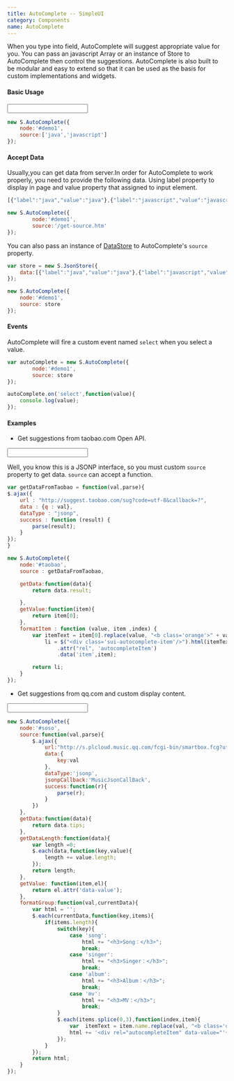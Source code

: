 ```yaml
---
title: AutoComplete -- SimpleUI
category: Components
name: AutoComplete
---
```



When you type into field, AutoComplete will suggest appropriate value for you.
You can pass an javascript Array or an instance of Store to AutoComplete then control the suggestions.
AutoComplete is also built to be modular and easy to extend so that it can be used as the basis for custom implementations and widgets.

#### Basic Usage

<div class="demo">
	<input type="text" id="demo1" class="input-text"/>
</div>


``` javascript
new S.AutoComplete({
	node:'#demo1',
	source:['java','javascript']
});
```
	
#### Accept Data

Usually,you can get data from server.In order for AutoComplete to work properly, you need to provide the following data.
Using label property to display in page and value property that assigned to input element.

``` javascript
[{"label":"java","value":"java"},{"label":"javascript","value":"javascript"}]

new S.AutoComplete({
        node:'#demo1',
        source:'/get-source.htm'
});
```
You can also pass an instance of <a href="{{relative absolute 'dest/docs/jsonstore.html'}}">DataStore</a> to AutoComplete's `source` property.

``` javascript
var store = new S.JsonStore({
	data:[{"label":"java","value":"java"},{"label":"javascript","value":"javascript"}]
});

new S.AutoComplete({
    node:'#demo1',
    source: store
});
```
#### Events

AutoComplete will fire a custom event named `select` when you select a value.

``` javascript
var autoComplete = new S.AutoComplete({
        node:'#demo1',
        source: store
});

autoComplete.on('select',function(value){
	console.log(value);
});
```


#### Examples

* Get suggestions from taobao.com Open API.

<div class="demo">
	<input type="text" id="taobao" class="input-text"/>
</div>

Well, you know this is a JSONP interface, so you must custom `source` property to get data. `source` can accept a function.

``` javascript
var getDataFromTaobao = function(val,parse){
$.ajax({
	url : "http://suggest.taobao.com/sug?code=utf-8&callback=?",
	data : {q : val},
    dataType : "jsonp",
    success : function (result) {
        parse(result);
    }
});
}

new S.AutoComplete({
    node:'#taobao',
    source : getDataFromTaobao,

    getData:function(data){
        return data.result;

    },
    getValue:function(item){
        return item[0];
    },
    formatItem : function (value, item ,index) {
        var itemText = item[0].replace(value, "<b class='orange'>" + value + "</b>"),
            li = $("<div class='sui-autocomplete-item'/>").html(itemText)
                .attr("rel", 'autocompleteItem')
                .data('item',item);

        return li;
    }
});
```
* Get suggestions from qq.com and custom display content.

<div class="demo">
	<input type="text" id="soso" class="input-text"/>
</div>

``` javascript
new S.AutoComplete({
    node:'#soso',
    source:function(val,parse){
        $.ajax({
            url:"http://s.plcloud.music.qq.com/fcgi-bin/smartbox.fcg?utf8=1&g_tk=5381",
            data:{
                key:val
            },
            dataType:'jsonp',
            jsonpCallback:'MusicJsonCallBack',
            success:function(r){
                parse(r);
            }
        })
    },
    getData:function(data){
        return data.tips;
    },
    getDataLength:function(data){
        var length =0;
        $.each(data,function(key,value){
            length += value.length;
        });
        return length;
    },
    getValue: function(item,el){
        return el.attr('data-value');
    },
    formatGroup:function(val,currentData){
        var html = '';
        $.each(currentData,function(key,items){
            if(items.length){
                switch(key){
                    case 'song':
                        html += "<h3>Song：</h3>";
                        break;
                    case 'singer':
                        html += "<h3>Singer：</h3>";
                        break;
                    case 'album':
                        html += "<h3>Album：</h3>";
                        break;
                    case 'mv':
                        html += "<h3>MV：</h3>";
                        break;
                }
                $.each(items.splice(0,3),function(index,item){
                    var  itemText = item.name.replace(val, "<b class='orange'>" + val + "</b>");
                    html += '<div rel="autocompleteItem" data-value="'+item.name+'" class="sui-autocomplete-item">'+itemText+'</div>'
                });
            }
        });
        return html;
    }
});
```
<script src="{{assets}}/js/demo/autocomplete.js">

</script>
	
	
	
	




